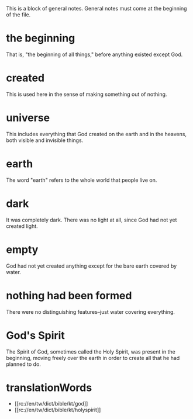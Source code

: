This is a block of general notes. General notes must come at the beginning of the file.

# the beginning

That is, "the beginning of all things," before anything existed except God.

# created

This is used here in the sense of making something out of nothing.

# universe

This includes everything that God created on the earth and in the heavens, both visible and invisible things.

# earth

The word "earth" refers to the whole world that people live on.

# dark

It was completely dark. There was no light at all, since God had not yet created light.

# empty

God had not yet created anything except for the bare earth covered by water.

# nothing had been formed

There were no distinguishing features–just water covering everything.

# God's Spirit

The Spirit of God, sometimes called the Holy Spirit, was present in the beginning, moving freely over the earth in order to create all that he had planned to do.

# translationWords

* [[rc://en/tw/dict/bible/kt/god]]
* [[rc://en/tw/dict/bible/kt/holyspirit]]
